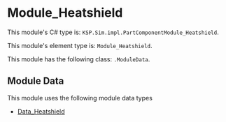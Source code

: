 # Module_Heatshield

This module's C# type is: `KSP.Sim.impl.PartComponentModule_Heatshield`.

This module's element type is: `Module_Heatshield`.

This module has the following class: `.ModuleData`.

## Module Data

This module uses the following module data types

- [Data_Heatshield](Data_Heatshield.md)

